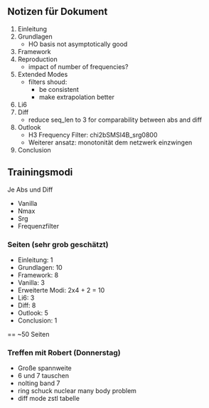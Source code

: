 ## Notizen für Dokument

1. Einleitung
2. Grundlagen
   - HO basis not asymptotically good
3. Framework
4. Reproduction
   - impact of number of frequencies?
5. Extended Modes
   - filters shoud:
     - be consistent
     - make extrapolation better
6. Li6
7. Diff
   - reduce seq_len to 3 for comparability between abs and diff
8. Outlook
   - H3 Frequency Filter: chi2bSMSI4B_srg0800
   - Weiterer ansatz: monotonität dem netzwerk einzwingen
9. Conclusion

## Trainingsmodi

Je Abs und Diff

- Vanilla
- Nmax
- Srg
- Frequenzfilter

### Seiten (sehr grob geschätzt)

- Einleitung: 1
- Grundlagen: 10
- Framework: 8
- Vanilla: 3
- Erweiterte Modi: 2x4 + 2 = 10
- Li6: 3
- Diff: 8
- Outlook: 5
- Conclusion: 1

== ~50 Seiten

### Treffen mit Robert (Donnerstag)

- Große spannweite
- 6 und 7 tauschen
- nolting band 7
- ring schuck nuclear many body problem
- diff mode zstl tabelle
